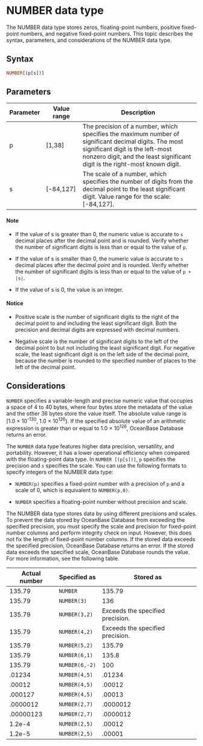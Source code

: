 # NUMBER data type

The NUMBER data type stores zeros, floating-point numbers, positive fixed-point numbers, and negative fixed-point numbers. This topic describes the syntax, parameters, and considerations of the NUMBER data type.

## Syntax

```sql
NUMBER[(p[s])]
```

## Parameters

| Parameter | Value range | Description |
|----|-------------|---------------------------------------------------|
| p | \[1,38\] | The precision of a number, which specifies the maximum number of significant decimal digits. The most significant digit is the left-most nonzero digit, and the least significant digit is the right-most known digit.  |
| s | \[-84,127\] | The scale of a number, which specifies the number of digits from the decimal point to the least significant digit. Value range for the scale: \[-84,127\].  |

  <main id="notice" type='explain'>
    <h4>Note</h4>
    <ul>
    <li>
    <p>If the value of s is greater than 0, the numeric value is accurate to <code>s</code> decimal places after the decimal point and is rounded. Verify whether the number of significant digits is less than or equal to the value of <code>p</code>. </p>
    </li>
    <li>
    <p>If the value of s is smaller than 0, the numeric value is accurate to <code>s</code> decimal places after the decimal point and is rounded. Verify whether the number of significant digits is less than or equal to the value of <code>p + |s|</code>. </p>
    </li>
    <li>
    <p>If the value of s is 0, the value is an integer. </p>
    </li>
    </ul>
  </main>
   <main id="notice" type='notice'>
    <h4>Notice</h4>  
    <ul>
    <li>
    <p>Positive scale is the number of significant digits to the right of the decimal point to and including the least significant digit. Both the precision and decimal digits are expressed with decimal numbers. </p>
    </li>
    <li>
    <p>Negative scale is the number of significant digits to the left of the decimal point to but not including the least significant digit. For negative scale, the least significant digit is on the left side of the decimal point, because the number is rounded to the specified number of places to the left of the decimal point. </p>
    </li>
    </ul>
   </main>

## Considerations

`NUMBER` specifies a variable-length and precise numeric value that occupies a space of 4 to 40 bytes, where four bytes store the metadata of the value and the other 36 bytes store the value itself. The absolute value range is [1.0 × 10<sup>-130</sup>, 1.0 × 10<sup>126</sup>)<sup></sup>. If the specified absolute value of an arithmetic expression is greater than or equal to 1.0 × 10<sup>126</sup>, OceanBase Database returns an error.

The `NUMBER` data type features higher data precision, versatility, and portability. However, it has a lower operational efficiency when compared with the floating-point data type.
In `NUMBER [(p[s])]`, `p` specifies the precision and `s` specifies the scale. You can use the following formats to specify integers of the NUMBER data type:

* `NUMBER(p)` specifies a fixed-point number with a precision of `p` and a scale of 0, which is equivalent to `NUMBER(p,0)`.

* `NUMBER` specifies a floating-point number without precision and scale.

The NUMBER data type stores data by using different precisions and scales. To prevent the data stored by OceanBase Database from exceeding the specified precision, you must specify the scale and precision for fixed-point number columns and perform integrity check on input. However, this does not fix the length of fixed-point number columns. If the stored data exceeds the specified precision, OceanBase Database returns an error. If the stored data exceeds the specified scale, OceanBase Database rounds the value. For more information, see the following table.

| Actual number | Specified as | Stored as |
|----------|----------------|---------|
| 135.79 | `NUMBER` | 135.79 |
| 135.79 | `NUMBER(3)` | 136 |
| 135.79 | `NUMBER(3,2)` | Exceeds the specified precision. |
| 135.79 | `NUMBER(4,2)` | Exceeds the specified precision. |
| 135.79 | `NUMBER(5,2)` | 135.79 |
| 135.79 | `NUMBER(6,1)` | 135.8 |
| 135.79 | `NUMBER(6,-2)` | 100 |
| .01234 | `NUMBER(4,5)` | .01234 |
| .00012 | `NUMBER(4,5)` | .00012 |
| .000127 | `NUMBER(4,5)` | .00013 |
| .0000012 | `NUMBER(2,7)` | .0000012 |
| .00000123 | `NUMBER(2,7)` | .0000012 |
| 1.2e-4 | `NUMBER(2,5)` | .00012 |
| 1.2e-5 | `NUMBER(2,5)` | .00001 |
